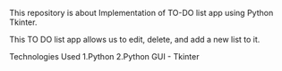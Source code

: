 This repository is about Implementation of TO-DO list app using Python Tkinter.

This TO DO list app allows us to edit, delete, and add a new list to it.

Technologies Used
1.Python
2.Python GUI - Tkinter
